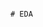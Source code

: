                                                                                                              # EDA 
 
